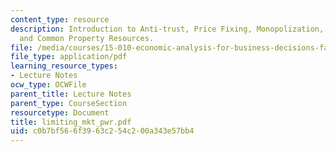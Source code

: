```yaml
---
content_type: resource
description: Introduction to Anti-trust, Price Fixing, Monopolization, Other Practices
  and Common Property Resources.
file: /media/courses/15-010-economic-analysis-for-business-decisions-fall-2004/c0b7bf566f3963c254c200a343e57bb4_limiting_mkt_pwr.pdf
file_type: application/pdf
learning_resource_types:
- Lecture Notes
ocw_type: OCWFile
parent_title: Lecture Notes
parent_type: CourseSection
resourcetype: Document
title: limiting_mkt_pwr.pdf
uid: c0b7bf56-6f39-63c2-54c2-00a343e57bb4
---
```

